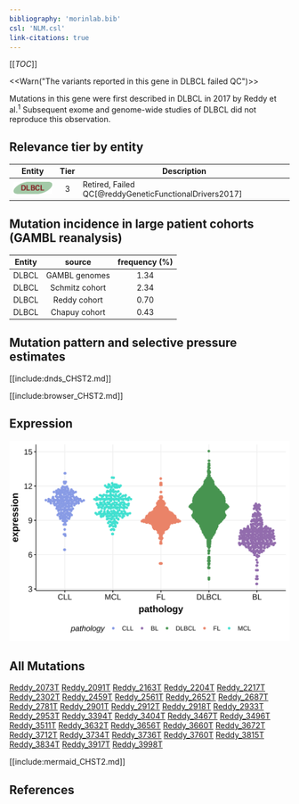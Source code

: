 ```yaml
---
bibliography: 'morinlab.bib'
csl: 'NLM.csl'
link-citations: true
---
```

[[_TOC_]]

<<Warn("The variants reported in this gene in DLBCL failed QC")>>

Mutations in this gene were first described in DLBCL in 2017 by Reddy et al.<sup>1</sup> Subsequent exome and genome-wide studies of DLBCL did not reproduce this observation. 


## Relevance tier by entity

|Entity|Tier|Description                              |
|:------:|:----:|-----------------------------------------|
|![DLBCL](images/icons/DLBCL_tier2.png) |3   |Retired, Failed QC[@reddyGeneticFunctionalDrivers2017]|

## Mutation incidence in large patient cohorts (GAMBL reanalysis)

|Entity|source        |frequency (%)|
|:------:|:--------------:|:-------------:|
|DLBCL |GAMBL genomes |1.34         |
|DLBCL |Schmitz cohort|2.34         |
|DLBCL |Reddy cohort  |0.70         |
|DLBCL |Chapuy cohort |0.43         |

## Mutation pattern and selective pressure estimates

[[include:dnds_CHST2.md]]


[[include:browser_CHST2.md]]

## Expression
![](images/gene_expression/CHST2_by_pathology.svg)

## All Mutations

[Reddy_2073T](https://www.bcgsc.ca/downloads/morinlab/GAMBL/Reddy/igv_reports/Reddy_2073T.html)
[Reddy_2091T](https://www.bcgsc.ca/downloads/morinlab/GAMBL/Reddy/igv_reports/Reddy_2091T.html)
[Reddy_2163T](https://www.bcgsc.ca/downloads/morinlab/GAMBL/Reddy/igv_reports/Reddy_2163T.html)
[Reddy_2204T](https://www.bcgsc.ca/downloads/morinlab/GAMBL/Reddy/igv_reports/Reddy_2204T.html)
[Reddy_2217T](https://www.bcgsc.ca/downloads/morinlab/GAMBL/Reddy/igv_reports/Reddy_2217T.html)
[Reddy_2302T](https://www.bcgsc.ca/downloads/morinlab/GAMBL/Reddy/igv_reports/Reddy_2302T.html)
[Reddy_2459T](https://www.bcgsc.ca/downloads/morinlab/GAMBL/Reddy/igv_reports/Reddy_2459T.html)
[Reddy_2561T](https://www.bcgsc.ca/downloads/morinlab/GAMBL/Reddy/igv_reports/Reddy_2561T.html)
[Reddy_2652T](https://www.bcgsc.ca/downloads/morinlab/GAMBL/Reddy/igv_reports/Reddy_2652T.html)
[Reddy_2687T](https://www.bcgsc.ca/downloads/morinlab/GAMBL/Reddy/igv_reports/Reddy_2687T.html)
[Reddy_2781T](https://www.bcgsc.ca/downloads/morinlab/GAMBL/Reddy/igv_reports/Reddy_2781T.html)
[Reddy_2901T](https://www.bcgsc.ca/downloads/morinlab/GAMBL/Reddy/igv_reports/Reddy_2901T.html)
[Reddy_2912T](https://www.bcgsc.ca/downloads/morinlab/GAMBL/Reddy/igv_reports/Reddy_2912T.html)
[Reddy_2918T](https://www.bcgsc.ca/downloads/morinlab/GAMBL/Reddy/igv_reports/Reddy_2918T.html)
[Reddy_2933T](https://www.bcgsc.ca/downloads/morinlab/GAMBL/Reddy/igv_reports/Reddy_2933T.html)
[Reddy_2953T](https://www.bcgsc.ca/downloads/morinlab/GAMBL/Reddy/igv_reports/Reddy_2953T.html)
[Reddy_3394T](https://www.bcgsc.ca/downloads/morinlab/GAMBL/Reddy/igv_reports/Reddy_3394T.html)
[Reddy_3404T](https://www.bcgsc.ca/downloads/morinlab/GAMBL/Reddy/igv_reports/Reddy_3404T.html)
[Reddy_3467T](https://www.bcgsc.ca/downloads/morinlab/GAMBL/Reddy/igv_reports/Reddy_3467T.html)
[Reddy_3496T](https://www.bcgsc.ca/downloads/morinlab/GAMBL/Reddy/igv_reports/Reddy_3496T.html)
[Reddy_3511T](https://www.bcgsc.ca/downloads/morinlab/GAMBL/Reddy/igv_reports/Reddy_3511T.html)
[Reddy_3632T](https://www.bcgsc.ca/downloads/morinlab/GAMBL/Reddy/igv_reports/Reddy_3632T.html)
[Reddy_3656T](https://www.bcgsc.ca/downloads/morinlab/GAMBL/Reddy/igv_reports/Reddy_3656T.html)
[Reddy_3660T](https://www.bcgsc.ca/downloads/morinlab/GAMBL/Reddy/igv_reports/Reddy_3660T.html)
[Reddy_3672T](https://www.bcgsc.ca/downloads/morinlab/GAMBL/Reddy/igv_reports/Reddy_3672T.html)
[Reddy_3712T](https://www.bcgsc.ca/downloads/morinlab/GAMBL/Reddy/igv_reports/Reddy_3712T.html)
[Reddy_3734T](https://www.bcgsc.ca/downloads/morinlab/GAMBL/Reddy/igv_reports/Reddy_3734T.html)
[Reddy_3736T](https://www.bcgsc.ca/downloads/morinlab/GAMBL/Reddy/igv_reports/Reddy_3736T.html)
[Reddy_3760T](https://www.bcgsc.ca/downloads/morinlab/GAMBL/Reddy/igv_reports/Reddy_3760T.html)
[Reddy_3815T](https://www.bcgsc.ca/downloads/morinlab/GAMBL/Reddy/igv_reports/Reddy_3815T.html)
[Reddy_3834T](https://www.bcgsc.ca/downloads/morinlab/GAMBL/Reddy/igv_reports/Reddy_3834T.html)
[Reddy_3917T](https://www.bcgsc.ca/downloads/morinlab/GAMBL/Reddy/igv_reports/Reddy_3917T.html)
[Reddy_3998T](https://www.bcgsc.ca/downloads/morinlab/GAMBL/Reddy/igv_reports/Reddy_3998T.html)

[[include:mermaid_CHST2.md]]

## References


<!-- ORIGIN: reddyGeneticFunctionalDrivers2017 -->
<!-- DLBCL: reddyGeneticFunctionalDrivers2017 -->
